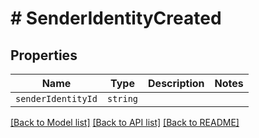 # # SenderIdentityCreated



## Properties

Name | Type | Description | Notes
------------ | ------------- | ------------- | -------------
| `senderIdentityId` | ```string``` |   |  |

[[Back to Model list]](../README.md#models) [[Back to API list]](../README.md#api-endpoints) [[Back to README]](../README.md)
